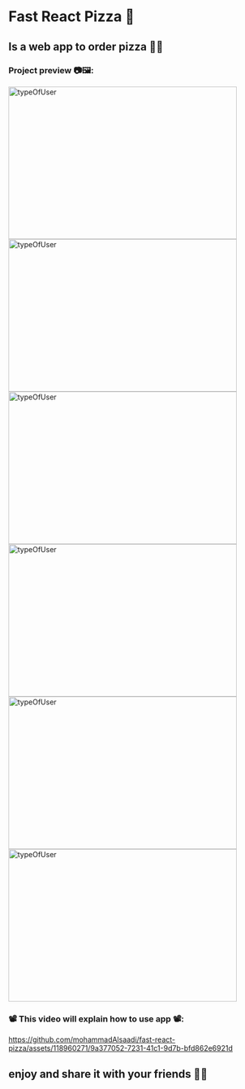 # Fast React Pizza 🍕

## Is a web app to order pizza 🧐🍕
### Project preview 📷🖼️:

<img src="https://github.com/mohammadAlsaadi/fast-react-pizza/assets/118960271/35b0d64a-8f3f-421d-8776-a8ebe7fde05a" alt="typeOfUser" width="450" height="300">
<img src="https://github.com/mohammadAlsaadi/fast-react-pizza/assets/118960271/e48b3c23-3c76-47a3-b843-454d66e0cbde" alt="typeOfUser" width="450" height="300">
<img src="https://github.com/mohammadAlsaadi/fast-react-pizza/assets/118960271/65c01337-f91b-4ae7-ad75-c466edadfcaf" alt="typeOfUser" width="450" height="300">
<img src="https://github.com/mohammadAlsaadi/fast-react-pizza/assets/118960271/9d2f34a8-6213-4010-b29c-81f29d97bb61" alt="typeOfUser" width="450" height="300">
<img src="https://github.com/mohammadAlsaadi/fast-react-pizza/assets/118960271/ab387207-2574-4305-baf4-eef591fc557c" alt="typeOfUser" width="450" height="300">
<img src="https://github.com/mohammadAlsaadi/fast-react-pizza/assets/118960271/614b88b5-4151-4c08-977a-9f4e6c244751" alt="typeOfUser" width="450" height="300">



### 📽️ This video will explain how to use app 📽️:

https://github.com/mohammadAlsaadi/fast-react-pizza/assets/118960271/9a377052-7231-41c1-9d7b-bfd862e6921d



## enjoy and share it with your friends 🥰🥰
